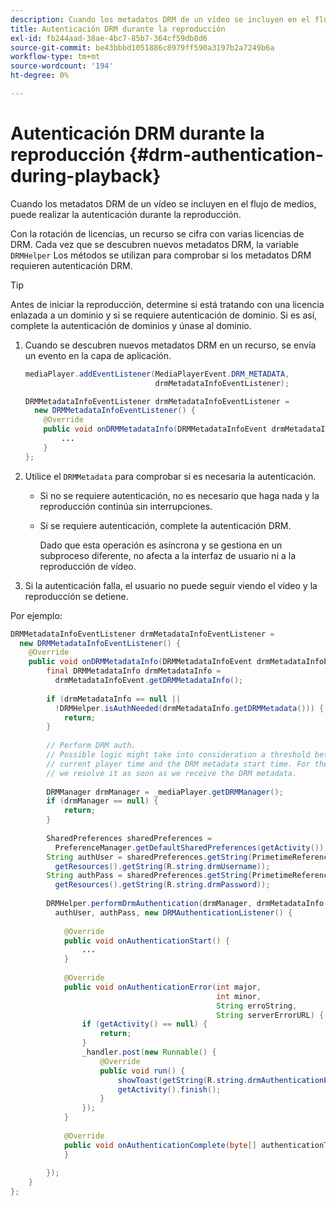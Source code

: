 ```yaml
---
description: Cuando los metadatos DRM de un vídeo se incluyen en el flujo de medios, puede realizar la autenticación durante la reproducción.
title: Autenticación DRM durante la reproducción
exl-id: fb244aad-38ae-4bc7-85b7-364cf59db8d6
source-git-commit: be43bbbd1051886c8979ff590a3197b2a7249b6a
workflow-type: tm+mt
source-wordcount: '194'
ht-degree: 0%

---
```


# Autenticación DRM durante la reproducción {#drm-authentication-during-playback}

Cuando los metadatos DRM de un vídeo se incluyen en el flujo de medios, puede realizar la autenticación durante la reproducción.

Con la rotación de licencias, un recurso se cifra con varias licencias de DRM. Cada vez que se descubren nuevos metadatos DRM, la variable `DRMHelper` Los métodos se utilizan para comprobar si los metadatos DRM requieren autenticación DRM.

>[!TIP]
>
>Antes de iniciar la reproducción, determine si está tratando con una licencia enlazada a un dominio y si se requiere autenticación de dominio. Si es así, complete la autenticación de dominios y únase al dominio.

1. Cuando se descubren nuevos metadatos DRM en un recurso, se envía un evento en la capa de aplicación.

   ```java
   mediaPlayer.addEventListener(MediaPlayerEvent.DRM_METADATA,  
                                drmMetadataInfoEventListener); 
   
   DRMMetadataInfoEventListener drmMetadataInfoEventListener =  
     new DRMMetadataInfoEventListener() { 
       @Override 
       public void onDRMMetadataInfo(DRMMetadataInfoEvent drmMetadataInfoEvent) { 
           ... 
       } 
   };
   ```

1. Utilice el `DRMMetadata` para comprobar si es necesaria la autenticación.

   * Si no se requiere autenticación, no es necesario que haga nada y la reproducción continúa sin interrupciones.
   * Si se requiere autenticación, complete la autenticación DRM.

      Dado que esta operación es asíncrona y se gestiona en un subproceso diferente, no afecta a la interfaz de usuario ni a la reproducción de vídeo.

1. Si la autenticación falla, el usuario no puede seguir viendo el vídeo y la reproducción se detiene.

<!--<a id="example_939B95F831A245869F9248E2767F260C"></a>-->

Por ejemplo:

```java
DRMMetadataInfoEventListener drmMetadataInfoEventListener =  
  new DRMMetadataInfoEventListener() { 
    @Override 
    public void onDRMMetadataInfo(DRMMetadataInfoEvent drmMetadataInfoEvent) { 
        final DRMMetadataInfo drmMetadataInfo =  
          drmMetadataInfoEvent.getDRMMetadataInfo(); 
 
        if (drmMetadataInfo == null ||  
          !DRMHelper.isAuthNeeded(drmMetadataInfo.getDRMMetadata())) { 
            return; 
        } 
 
        // Perform DRM auth. 
        // Possible logic might take into consideration a threshold between the  
        // current player time and the DRM metadata start time. For the time being,  
        // we resolve it as soon as we receive the DRM metadata. 
 
        DRMManager drmManager = _mediaPlayer.getDRMManager(); 
        if (drmManager == null) { 
            return; 
        } 
 
        SharedPreferences sharedPreferences =  
          PreferenceManager.getDefaultSharedPreferences(getActivity()); 
        String authUser = sharedPreferences.getString(PrimetimeReference.SETTINGS_DRM_USERNAME,  
          getResources().getString(R.string.drmUsername)); 
        String authPass = sharedPreferences.getString(PrimetimeReference.SETTINGS_DRM_PASSWORD,  
          getResources().getString(R.string.drmPassword)); 
 
        DRMHelper.performDrmAuthentication(drmManager, drmMetadataInfo.getDRMMetadata(),  
          authUser, authPass, new DRMAuthenticationListener() { 
 
            @Override 
            public void onAuthenticationStart() { 
                ... 
            } 
 
            @Override 
            public void onAuthenticationError(int major,  
                                              int minor,  
                                              String erroString,  
                                              String serverErrorURL) { 
                if (getActivity() == null) { 
                    return; 
                } 
                _handler.post(new Runnable() { 
                    @Override 
                    public void run() { 
                        showToast(getString(R.string.drmAuthenticationError)); 
                        getActivity().finish(); 
                    } 
                }); 
            } 
 
            @Override 
            public void onAuthenticationComplete(byte[] authenticationToken) { 
            } 
 
        }); 
    } 
}; 
```
